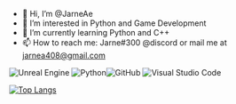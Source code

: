 - 👋 Hi, I’m @JarneAe
- 👀 I’m interested in Python and Game Development
- 🌱 I’m currently learning Python and C++
- 📫 How to reach me: Jarne#300 @discord or mail me at jarnea408@gmail.com

![Unreal Engine](https://img.shields.io/badge/unrealengine-%23313131.svg?style=for-the-badge&logo=unrealengine&logoColor=white) ![Python](https://img.shields.io/badge/python-3670A0?style=for-the-badge&logo=python&logoColor=ffdd54)![GitHub](https://img.shields.io/badge/github-%23121011.svg?style=for-the-badge&logo=github&logoColor=white) ![Visual Studio Code](https://img.shields.io/badge/Visual%20Studio%20Code-0078d7.svg?style=for-the-badge&logo=visual-studio-code&logoColor=white)

[![Top Langs](https://github-readme-stats.vercel.app/api/top-langs/?username=JarneAe&layout=compact)](https://github.com/JarneAe/github-readme-stats)
